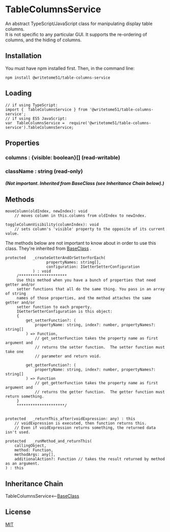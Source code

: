 # TableColumnsService

An abstract TypeScript/JavaScript class for manipulating display table columns.  
It is not specific to any particular GUI.  It supports the re-ordering of columns, and the 
hiding of columns.


## Installation

You must have npm installed first. Then, in the command line:

    npm install @writetome51/table-columns-service

## Loading

    // if using TypeScript:
    import {  TableColumnsService } from '@writetome51/table-columns-service';
    // if using ES5 JavaScript:
    var  TableColumnsService =  require('@writetome51/table-columns-service').TableColumnsService;
    

## Properties

### columns :  {visible: boolean}[]  (read-writable)

### className : string (read-only)  
##### (Not important. Inherited from BaseClass (see Inheritance Chain below).)


## Methods
```
moveColumn(oldIndex, newIndex): void
    // moves column in this.columns from oldIndex to newIndex.
    
toggleColumnVisibility(columnIndex): void
    // sets column's 'visible' property to the opposite of its current value.
```
The methods below are not important to know about in order to use this  
class.  They're inherited from [BaseClass](https://github.com/writetome51/typescript-base-class#baseclass) .
```
protected   _createGetterAndOrSetterForEach(
                  propertyNames: string[],
                  configuration: IGetterSetterConfiguration
            ) : void
     /*********************
     Use this method when you have a bunch of properties that need getter and/or 
     setter functions that all do the same thing. You pass in an array of string 
     names of those properties, and the method attaches the same getter and/or 
     setter function to each property.
     IGetterSetterConfiguration is this object:
     {
         get_setterFunction?: (
             propertyName: string, index?: number, propertyNames?: string[]
         ) => Function,
             // get_setterFunction takes the property name as first argument and 
             // returns the setter function.  The setter function must take one 
             // parameter and return void.
     
         get_getterFunction?: (
             propertyName: string, index?: number, propertyNames?: string[]
         ) => Function
             // get_getterFunction takes the property name as first argument and 
             // returns the getter function.  The getter function must return something.
     }
     *********************/ 
   
   
protected   _returnThis_after(voidExpression: any) : this
    // voidExpression is executed, then function returns this.
    // Even if voidExpression returns something, the returned data isn't used.

protected   _runMethod_and_returnThis(
    callingObject, 
    method: Function, 
    methodArgs: any[], 
    additionalAction?: Function // takes the result returned by method as an argument.
) : this
```


## Inheritance Chain

 TableColumnsService<--[BaseClass](https://github.com/writetome51/typescript-base-class#baseclass)


## License
[MIT](https://choosealicense.com/licenses/mit/)